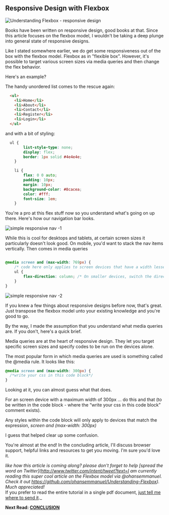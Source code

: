 ## Responsive Design with Flexbox

![Understanding Flexbox - responsive design](http://i.imgur.com/kCh7pgs.jpg)

Books have been written on responsive design, good books at that. Since this article focuses on the flexbox model, I wouldn't be taking a deep plunge into general state of responsive designs.


Like I stated somewhere earlier, we do get some responsiveness out of the box with the flexbox model. Flexbox as in "flexible box". However, it's possible to target various screen sizes via media queries and then change the flex behavior.

Here's an example?

The handy unordered list comes to the rescue again:

```html
  <ul>
    <li>Home</li>
    <li>About</li>
    <li>Contact</li>
    <li>Register</li>
    <li>Login</li>
  </ul>
```

and with a bit of styling:

```css
  ul {
		list-style-type: none;
		display: flex;
		border: 1px solid #4e4e4e;
	}

	li {
		flex: 0 0 auto;
		padding: 10px;
		margin: 10px;
		background-color: #8cacea;
		color: #fff;
		font-size: 1em;
	}
```
You're a pro at this flex stuff now so you understand what's going on up there. Here's how our navigation bar looks.

![simple responsive nav -1](http://i.imgur.com/YkbsyGt.png)

While this is cool for desktops and tablets, at certain screen sizes it particularly doesn't look good. On mobile, you'd want to stack the nav items vertically. Then comes in media queries

```css

@media screen and (max-width: 769px) {
	/* code here only applies to screen devices that have a width lesser than 769px*/
	ul {
		flex-direction: column; /* On smaller devices, switch the direction*/
	}
}

```
![simple responsive nav -2](http://i.imgur.com/GJQZXDW.png)

If you knew a few things about responsive designs before now, that's great. Just transpose the flexbox model unto your existing knowledge and you're good to go.

By the way, I made the assumption that you understand what media queries are. If you don't, here's a quick brief.

Media queries are at the heart of responsive design. They let you target specific screen sizes and specify codes to be run on the devices alone.

The most popular form in which media queries are used is something called the @media rule. It looks like this:

```css
@media screen and (max-width: 300px) {
  /*write your css in this code block*/
}
```

Looking at it, you can almost guess what that does.

For an screen device with a maximum width of 300px ... do this and that (to be written in the code block - where the “write your css in this code block” comment exists).

Any styles within the code block will only apply to devices that match the expression, *screen and (max-width: 300px)*

I guess that helped clear up some confusion.

You're almost at the end! In the concluding article, I'll discuss browser support, helpful links and resources to get you moving. I'm sure you'd love it.

_like how this article is coming along? please don't forget to help [spread the word on Twitter](http://www.twitter.com/intent/tweet?text=I am currently reading this super cool article on the Flexbox model via @ohansemmanuel. Check it out https://github.com/ohansemmanuel/Understanding-Flexbox). Much appreciated!_  
If you prefer to read the entire tutorial in a single pdf document, [just tell me where to send it](https://ohansemmanuel.typeform.com/to/zD5yI7)._

**Next Read: [CONCLUSION](https://github.com/ohansemmanuel/Understanding-Flexbox/blob/master/10.%20Conclusion/readme.md)**
